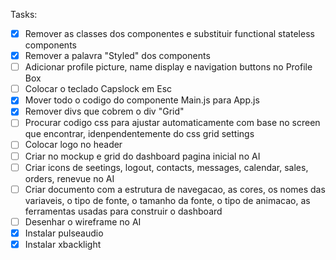 Tasks:

- [x] Remover as classes dos componentes e substituir functional stateless
components
- [x] Remover a palavra "Styled" dos components
- [ ] Adicionar profile picture, name display e navigation buttons no Profile
Box
- [ ] Colocar o teclado Capslock em Esc
- [x] Mover todo o codigo do componente Main.js para App.js
- [x] Remover divs que cobrem o div "Grid"
- [ ] Procurar codigo css para ajustar automaticamente com base no screen que
encontrar, idenpendentemente do css grid settings
- [ ] Colocar logo no header
- [ ] Criar no mockup e grid do dashboard pagina inicial no AI
- [ ] Criar icons de seetings, logout, contacts, messages, calendar, sales,
  orders, renevue no AI
- [ ] Criar documento com a estrutura de navegacao, as cores, os nomes das
  variaveis, o tipo de fonte, o tamanho da fonte, o tipo de animacao, as
  ferramentas usadas para construir o dashboard
- [ ] Desenhar o wireframe no AI
- [x] Instalar pulseaudio
- [x] Instalar xbacklight
